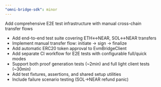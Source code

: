 ```yaml
---
"omni-bridge-sdk": minor
---
```


Add comprehensive E2E test infrastructure with manual cross-chain transfer flows

- Add end-to-end test suite covering ETH↔NEAR, SOL↔NEAR transfers
- Implement manual transfer flow: initiate → sign → finalize
- Add automatic ERC20 token approval to EvmBridgeClient
- Add separate CI workflow for E2E tests with configurable full/quick modes
- Support both proof generation tests (~2min) and full light client tests (~30min)
- Add test fixtures, assertions, and shared setup utilities
- Include failure scenario testing (SOL→NEAR refund panic)